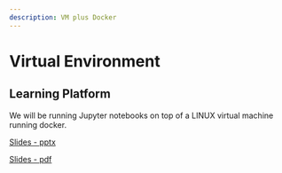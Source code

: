 ```yaml
---
description: VM plus Docker
---
```


# Virtual Environment

## Learning Platform

We will be running Jupyter notebooks on top of a LINUX virtual machine running docker.

[Slides - pptx](https://github.com/marilynwaldman/course/blob/master/Learning%20Environment/Virtual%20Environment/01-VMandDocker.pptx)

[Slides - pdf](https://github.com/marilynwaldman/course/blob/master/Learning%20Environment/Virtual%20Environment/01-VMandDocker.pdf)



